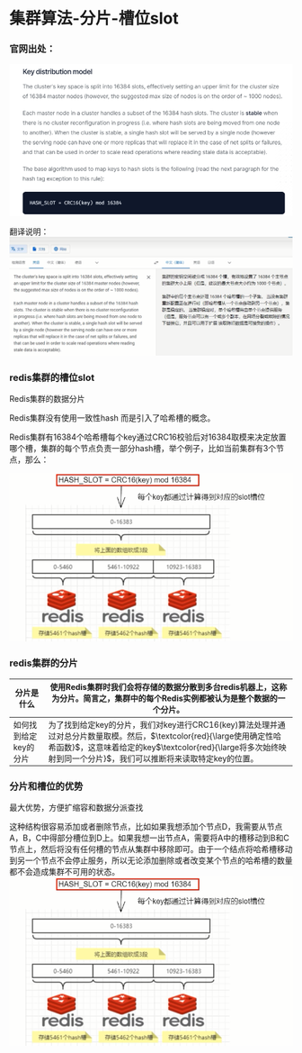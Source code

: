 # 集群算法-分片-槽位slot

### 官网出处：

![](images/3.槽位官网说明.jpg)

翻译说明：![](images/4.官网翻译.jpg)

### redis集群的槽位slot

Redis集群的数据分片

Redis集群没有使用一致性hash 而是引入了哈希槽的概念。

Redis集群有16384个哈希槽每个key通过CRC16校验后对16384取模来决定放置哪个槽，集群的每个节点负责一部分hash槽，举个例子，比如当前集群有3个节点，那么：

![](images/5.槽位示例.jpg)

### redis集群的分片

| 分片是什么        | 使用Redis集群时我们会将存储的数据分散到多台redis机器上，这称为分片。简言之，集群中的每个Redis实例都被认为是整个数据的一个分片。 |
| ------------ | ---------------------------------------- |
| 如何找到给定key的分片 | 为了找到给定key的分片，我们对key进行CRC16(key)算法处理并通过对总分片数量取模。然后，$\textcolor{red}{\large使用确定性哈希函数}$，这意味着给定的key$\textcolor{red}{\large将多次始终映射到同一个分片}$，我们可以推断将来读取特定key的位置。 |

 ### 分片和槽位的优势

 最大优势，方便扩缩容和数据分派查找

这种结构很容易添加或者删除节点，比如如果我想添加个节点D，我需要从节点A，B，C中得部分槽位到D上。如果我想一出节点A，需要将A中的槽移动到B和C节点上，然后将没有任何槽的节点从集群中移除即可。由于一个结点将哈希槽移动到另一个节点不会停止服务，所以无论添加删除或者改变某个节点的哈希槽的数量都不会造成集群不可用的状态。![](images/5.槽位示例.jpg)







